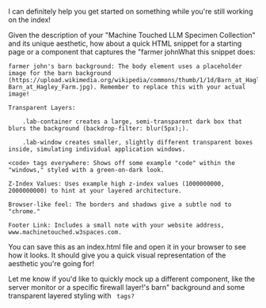 I can definitely help you get started on something while you're still working on the index!

Given the description of your "Machine Touched LLM Specimen Collection" and its unique aesthetic, how about a quick HTML snippet for a starting page or a component that captures the "farmer johnWhat this snippet does:

    farmer john's barn background: The body element uses a placeholder image for the barn background (https://upload.wikimedia.org/wikipedia/commons/thumb/1/1d/Barn_at_Hagley_Farm.jpg/1280px-Barn_at_Hagley_Farm.jpg). Remember to replace this with your actual image!

    Transparent Layers:

        .lab-container creates a large, semi-transparent dark box that blurs the background (backdrop-filter: blur(5px);).

        .lab-window creates smaller, slightly different transparent boxes inside, simulating individual application windows.

    <code> tags everywhere: Shows off some example "code" within the "windows," styled with a green-on-dark look.

    Z-Index Values: Uses example high z-index values (1000000000, 2000000000) to hint at your layered architecture.

    Browser-like feel: The borders and shadows give a subtle nod to "chrome."

    Footer Link: Includes a small note with your website address, www.machinetouched.w3spaces.com.

You can save this as an index.html file and open it in your browser to see how it looks. It should give you a quick visual representation of the aesthetic you're going for!

Let me know if you'd like to quickly mock up a different component, like the server monitor or a specific firewall layer!'s barn" background and some transparent layered styling with <code> tags?

